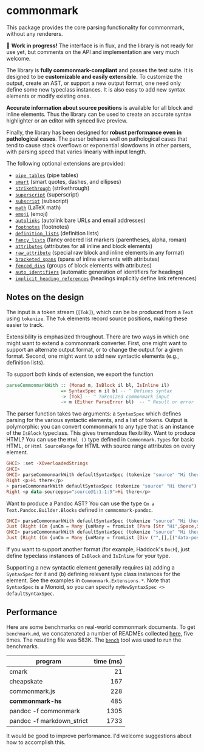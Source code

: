 # commonmark

This package provides the core parsing functionality
for commonmark, without any renderers.

:construction: **Work in progress!**  The interface is in flux, and
the library is not ready for use yet, but comments on the
API and implementation are very much welcome.

The library is **fully commonmark-compliant** and passes the
test suite.  It is designed to be **customizable and easily
extensible.**  To customize the output, create an
AST, or support a new output format, one need only define some
new typeclass instances.  It is also easy to add new syntax
elements or modify existing ones.

**Accurate information about source positions** is available
for all block and inline elements.  Thus the library can be
used to create an accurate syntax highlighter or
an editor with synced live preview.

Finally, the library has been designed for **robust performance
even in pathological cases**. The parser behaves well on
pathological cases that tend to cause stack overflows or
exponential slowdowns in other parsers, with parsing speed that
varies linearly with input length.

The following optional extensions are provided:

- [`pipe_tables`] (pipe tables)
- [`smart`] (smart quotes, dashes, and ellipses)
- [`strikethrough`] (strikethrough)
- [`superscript`] (superscript)
- [`subscript`] (subscript)
- [`math`] (LaTeX math)
- [`emoji`] (emoji)
- [`autolinks`] (autolink bare URLs and email addresses)
- [`footnotes`] (footnotes)
- [`definition_lists`] (definition lists)
- [`fancy_lists`] (fancy ordered list markers (parentheses, alpha, roman)
- [`attributes`] (attributes for all inline and block elements)
- [`raw_attribute`] (special raw block and inline elements in any format)
- [`bracketed_spans`] (spans of inline elements with attributes)
- [`fenced_divs`] (groups of block elements with attributes)
- [`auto_identifiers`] (automatic generation of identifiers for headings)
- [`implicit_heading_references`] (headings implicitly define link references)

[`pipe_tables`]: test/pipe_tables.md
[`smart`]: test/smart.md
[`strikethrough`]: test/strikethrough.md
[`superscript`]: test/superscript.md
[`subscript`]: test/subscript.md
[`math`]: test/math.md
[`emoji`]: test/emoji.md
[`autolinks`]: test/autolinks.md
[`footnotes`]: test/footnotes.md
[`definition_lists`]: test/definition_lists.md
[`fancy_lists`]: test/fancy_lists.md
[`attributes`]: test/attributes.md
[`raw_attribute`]: test/raw_attribute.md
[`bracketed_spans`]: test/bracketed_spans.md
[`fenced_divs`]: test/fenced_divs.md
[`auto_identifiers`]: test/auto_identifiers.md
[`implicit_heading_references`]: test/implicit_heading_references.md



## Notes on the design

The input is a token stream (`[Tok]`), which can be
be produced from a `Text` using `tokenize`.  The `Tok`
elements record source positions, making these easier
to track.

Extensibility is emphasized throughout.  There are two ways in
which one might want to extend a commonmark converter.  First,
one might want to support an alternate output format, or to
change the output for a given format.  Second, one might want
to add new syntactic elements (e.g., definition lists).

To support both kinds of extension, we export the function

```haskell
parseCommonmarkWith :: (Monad m, IsBlock il bl, IsInline il)
                    => SyntaxSpec m il bl -- ^ Defines syntax
                    -> [Tok] -- ^ Tokenized commonmark input
                    -> m (Either ParseError bl)  -- ^ Result or error
```

The parser function takes two arguments:  a `SyntaxSpec` which
defines parsing for the various syntactic elements, and a list
of tokens.  Output is polymorphic:  you can
convert commonmark to any type that is an instance of the
`IsBlock` typeclass.  This gives tremendous flexibility.
Want to produce HTML? You can use the `Html ()` type defined
in `Commonmark.Types` for basic HTML, or `Html SourceRange`
for HTML with source range attributes on every element.

```haskell
GHCI> :set -XOverloadedStrings
GHCI>
GHCI> parseCommonmarkWith defaultSyntaxSpec (tokenize "source" "Hi there") :: IO (Either ParseError (Html ()))
Right <p>Hi there</p>
> parseCommonmarkWith defaultSyntaxSpec (tokenize "source" "Hi there") :: IO (Either ParseError (Html SourceRange))
Right <p data-sourcepos="source@1:1-1:9">Hi there</p>
```

Want to produce a Pandoc AST?  You can use the type
`Cm a Text.Pandoc.Builder.Blocks` defined in `commonmark-pandoc`.

```haskell
GHCI> parseCommonmarkWith defaultSyntaxSpec (tokenize "source" "Hi there") :: Maybe (Either ParseError (Cm () B.Blocks))
Just (Right (Cm {unCm = Many {unMany = fromList [Para [Str "Hi",Space,Str "there"]]}}))
GHCI> parseCommonmarkWith defaultSyntaxSpec (tokenize "source" "Hi there") :: Maybe (Either ParseError (Cm SourceRange B.Blocks))
Just (Right (Cm {unCm = Many {unMany = fromList [Div ("",[],[("data-pos","source@1:1-1:9")]) [Para [Span ("",[],[("data-pos","source@1:1-1:3")]) [Str "Hi"],Span ("",[],[("data-pos","source@1:3-1:4")]) [Space],Span ("",[],[("data-pos","source@1:4-1:9")]) [Str "there"]]]]}}))
```

If you want to support another format (for example, Haddock's `DocH`),
just define typeclass instances of `IsBlock` and `IsInline` for
your type.

Supporting a new syntactic element generally requires (a) adding
a `SyntaxSpec` for it and (b) defining relevant type class
instances for the element.  See the examples in
`Commonmark.Extensions.*`.  Note that `SyntaxSpec` is a Monoid,
so you can specify `myNewSyntaxSpec <> defaultSyntaxSpec`.

## Performance

Here are some benchmarks on real-world commonmark documents.
To get `benchmark.md`, we concatenated a number of READMEs
collected
[here](https://github.com/fitzgen/common-mark-benchmarks/tree/master/github-explore-frontend-js), five times.  The resulting file was 583K.
The [`bench`](http://hackage.haskell.org/package/bench) tool was
used to run the benchmarks.

 | program                   | time (ms) |
 | -------                   | ---------:|
 | cmark                     |   21      |
 | cheapskate                |  167      |
 | commonmark.js             |  228      |
 | **commonmark-hs**         |  485      |
 | pandoc -f commonmark      | 1305      |
 | pandoc -f markdown_strict | 1733      |

It would be good to improve performance.  I'd welcome suggestions about how
to accomplish this.

